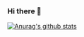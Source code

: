 ### Hi there 👋

[![Anurag's github stats](https://github-readme-stats.vercel.app/api?FyerBall=anuraghazra)](https://github.com/anuraghazra/github-readme-stats)


<!--
**FyerBall/FyerBall** is a ✨ _special_ ✨ repository because its `README.md` (this file) appears on your GitHub profile.

Here are some ideas to get you started:

- 🔭 I’m currently working on ...
- 🌱 I’m currently learning ...
- 👯 I’m looking to collaborate on ...
- 🤔 I’m looking for help with ...
- 💬 Ask me about ...
- 📫 How to reach me: ...
- 😄 Pronouns: ...
- ⚡ Fun fact: ...
-->
